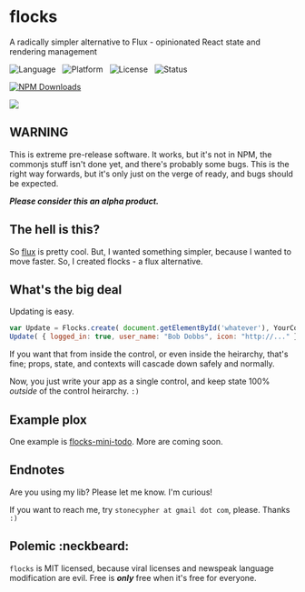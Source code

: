 flocks
======

A radically simpler alternative to Flux - opinionated React state and rendering management

![Language](http://img.shields.io/badge/Language-Javascript/JSX-000000.svg) &nbsp;
![Platform](http://img.shields.io/badge/Platform-Node-000000.svg) &nbsp;
![License](http://img.shields.io/badge/License-MIT-000055.svg) &nbsp;
![Status](http://img.shields.io/travis/StoneCypher/flocks.js.svg)

[![NPM Downloads](http://img.shields.io/npm/dm/flocks.js.svg)](https://npmjs.org/package/flocks.js)

![](https://nodei.co/npm/flocks.js.png?stars=true&downloads=true)





WARNING
-------

This is extreme pre-release software.  It works, but it's not in NPM, the commonjs stuff isn't done yet, and there's probably some bugs.  This is the right way forwards, but it's only just on the verge of ready, and bugs should be expected.

***Please consider this an alpha product.***



The hell is this?
-----------------

So [flux](http://facebook.github.io/flux/) is pretty cool.  But, I wanted something simpler, because I wanted to move faster.  So, I created flocks - a flux alternative.



What's the big deal
-------------------

Updating is easy.

```javascript
var Update = Flocks.create( document.getElementById('whatever'), YourControl );
Update( { logged_in: true, user_name: "Bob Dobbs", icon: "http://..." } );
```

If you want that from inside the control, or even inside the heirarchy, that's fine; props, state, and contexts will cascade down safely and normally.

Now, you just write your app as a single control, and keep state 100% *outside* of the control heirarchy.  `:)`



Example plox
------------

One example is [flocks-mini-todo](https://github.com/StoneCypher/flocks-mini-todo).  More are coming soon.



Endnotes
--------

Are you using my lib?  Please let me know.  I'm curious!

If you want to reach me, try `stonecypher at gmail dot com`, please.  Thanks `:)`



Polemic :neckbeard:
-------------------

`flocks` is MIT licensed, because viral licenses and newspeak language modification are evil.  Free is ***only*** free when it's free for everyone.
